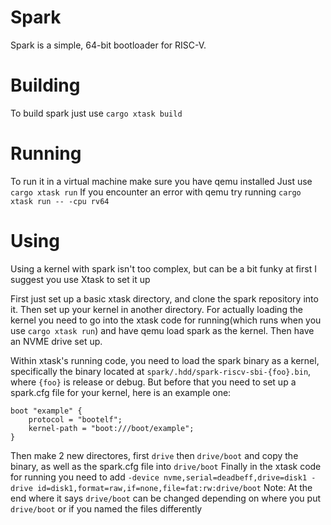 # Spark

Spark is a simple, 64-bit bootloader for RISC-V.

# Building

To build spark just use ``cargo xtask build``

# Running

To run it in a virtual machine make sure you have qemu installed
Just use ``cargo xtask run``
If you encounter an error with qemu try running ``cargo xtask run -- -cpu rv64``

# Using

Using a kernel with spark isn't too complex, but can be a bit funky at first
I suggest you use Xtask to set it up

First just set up a basic xtask directory, and clone the spark repository into it.
Then set up your kernel in another directory.
For actually loading the kernel you need to go into the xtask code for running(which runs when you use `cargo xtask run`) and have qemu load spark as the kernel. Then have an NVME drive set up.

Within xtask's running code, you need to load the spark binary as a kernel, specifically the binary located at `spark/.hdd/spark-riscv-sbi-{foo}.bin`, where `{foo}` is release or debug.
But before that you need to set up a spark.cfg file for your kernel, here is an example one:
```
boot "example" {
    protocol = "bootelf";
    kernel-path = "boot:///boot/example";
}
```
Then make 2 new directores, first `drive` then `drive/boot` and copy the binary, as well as the spark.cfg file into `drive/boot`
Finally in the xtask code for running you need to add `-device nvme,serial=deadbeff,drive=disk1 -drive id=disk1,format=raw,if=none,file=fat:rw:drive/boot`
Note: At the end where it says `drive/boot` can be changed depending on where you put `drive/boot` or if you named the files differently
